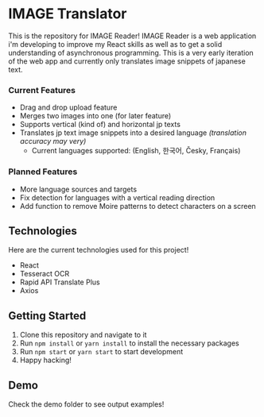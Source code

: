 # IMAGE Translator

This is the repository for IMAGE Reader! IMAGE Reader is a web application i'm developing to improve my React skills as well as to get a solid understanding of asynchronous programming. This is a very early iteration of the web app and currently only translates image snippets of japanese text.

### Current Features

* Drag and drop upload feature
* Merges two images into one (for later feature)
* Supports vertical (kind of) and horizontal jp texts 
* Translates jp text image snippets into a desired language *(translation accuracy may very)*
    * Current languages supported: (English, 한국어, Česky, Français)

### Planned Features

* More language sources and targets
* Fix detection for languages with a vertical reading direction
* Add function to remove Moire patterns to detect characters on a screen


## Technologies 

Here are the current technologies used for this project!

* React
* Tesseract OCR
* Rapid API Translate Plus
* Axios

## Getting Started

1. Clone this repository and navigate to it
2. Run `npm install` or `yarn install` to install the necessary packages
3. Run `npm start` or `yarn start` to start development 
4. Happy hacking!

## Demo

Check the demo folder to see output examples!

